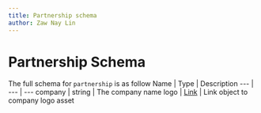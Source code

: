 ```yaml
---
title: Partnership schema
author: Zaw Nay Lin
---
```

# Partnership Schema

The full schema for `partnership` is as follow
Name | Type | Description
--- | --- | ---
company | string | The company name
logo | [Link](../DataSchema#link-object) | Link object to company logo asset



